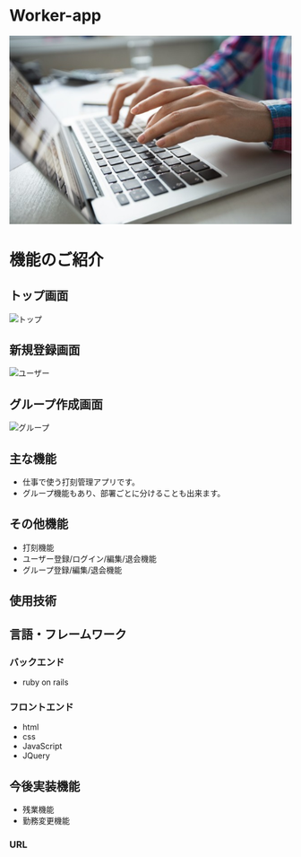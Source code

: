 
# Worker-app

![パソコン](https://raw.githubusercontent.com/sisui-1124/worker-app/master/cropped-view-of-hands-typing-on-laptop_1262-3196.jpg)

# 機能のご紹介
## トップ画面
 ![トップ](http://localhost:3000/)

## 新規登録画面
 ![ユーザー](https://gyazo.com/4b49ab86591d26d7e74803a473554991)

## グループ作成画面
 ![グループ](https://gyazo.com/08aa28cff81a1c060f605815dd27ee48)

## 主な機能
- 仕事で使う打刻管理アプリです。
- グループ機能もあり、部署ごとに分けることも出来ます。

## その他機能
- 打刻機能
- ユーザー登録/ログイン/編集/退会機能
- グループ登録/編集/退会機能

## 使用技術

## 言語・フレームワーク
### バックエンド
- ruby on rails

### フロントエンド
- html
- css
- JavaScript
- JQuery

## 今後実装機能
- 残業機能
- 勤務変更機能

### URL
